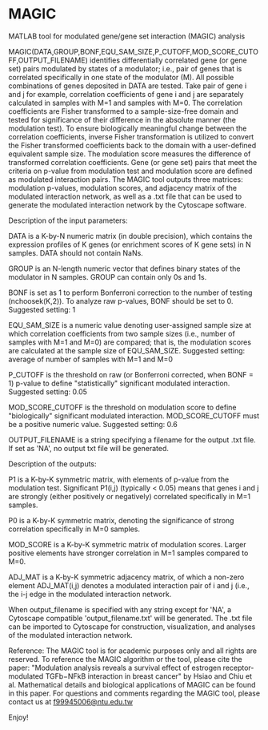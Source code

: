# MAGIC
MATLAB tool for modulated gene/gene set interaction (MAGIC) analysis

MAGIC(DATA,GROUP,BONF,EQU_SAM_SIZE,P_CUTOFF,MOD_SCORE_CUTOFF,OUTPUT_FILENAME) identifies differentially correlated gene (or gene set) pairs modulated by states of a modulator; i.e., pair of genes that is correlated specifically in one state of the modulator (M). All possible combinations of genes deposited in DATA are tested. Take pair of gene i and j for example, correlation coefficients of gene i and j are separately calculated in samples with M=1 and samples with M=0. The correlation coefficients are Fisher transformed to a sample-size-free domain and tested for significance of their difference in the absolute manner (the modulation test). To ensure biologically meaningful change between the correlation coefficients, inverse Fisher transformation is utilized to convert the Fisher transformed coefficients back to the domain with a user-defined equivalent sample size. The modulation score measures the difference of transformed correlation coefficients. Gene (or gene set) pairs that meet the criteria on p-value from modulation test and modulation score are defined as modulated interaction pairs. The MAGIC tool outputs three matrices: modulation p-values, modulation scores, and adjacency matrix of the modulated interaction network, as well as a .txt file that can be used to generate the modulated interaction network by the Cytoscape software.

Description of the input parameters:

DATA is a K-by-N numeric matrix (in double precision), which contains the expression profiles of K genes (or enrichment scores of K gene sets) in N samples. DATA should not contain NaNs.

GROUP is an N-length numeric vector that defines binary states of the modulator in N samples. GROUP can contain only 0s and 1s.

BONF is set as 1 to perform Bonferroni correction to the number of testing (nchoosek(K,2)). To analyze raw p-values, BONF should be set to 0. Suggested setting: 1

EQU_SAM_SIZE is a numeric value denoting user-assigned sample size at which correlation coefficients from two sample sizes (i.e., number of samples with M=1 and M=0) are compared; that is, the modulation scores are calculated at the sample size of EQU_SAM_SIZE. Suggested setting: average of number of samples with M=1 and M=0

P_CUTOFF is the threshold on raw (or Bonferroni corrected, when BONF = 1) p-value to define "statistically" significant modulated interaction. Suggested setting: 0.05

MOD_SCORE_CUTOFF is the threshold on modulation score to define "biologically" significant modulated interaction. MOD_SCORE_CUTOFF must be a positive numeric value. Suggested setting: 0.6

OUTPUT_FILENAME is a string specifying a filename for the output .txt file. If set as 'NA', no output txt file will be generated.

Description of the outputs:

P1 is a K-by-K symmetric matrix, with elements of p-value from the modulation test. Significant P1(i,j) (typically < 0.05) means that genes i and j are strongly (either positively or negatively) correlated specifically in M=1 samples.

P0 is a K-by-K symmetric matrix, denoting the significance of strong correlation specifically in M=0 samples.

MOD_SCORE is a K-by-K symmetric matrix of modulation scores. Larger positive elements have stronger correlation in M=1 samples compared to M=0.

ADJ_MAT is a K-by-K symmetric adjacency matrix, of which a non-zero element ADJ_MAT(i,j) denotes a modulated interaction pair of i and j (i.e., the i-j edge in the modulated interaction network.

When output_filename is specified with any string except for 'NA', a Cytoscape compatible 'output_filename.txt' will be generated. The .txt file can be imported to Cytoscape for construction, visualization, and analyses of the modulated interaction network.

Reference: The MAGIC tool is for academic purposes only and all rights are reserved. To reference the MAGIC algorithm or the tool, please cite the paper: "Modulation analysis reveals a survival effect of estrogen receptor-modulated TGFb−NFkB interaction in breast cancer" by Hsiao and Chiu et al. Mathematical details and biological applications of MAGIC can be found in this paper. For questions and comments regarding the MAGIC tool, please contact us at f99945006@ntu.edu.tw

Enjoy!
